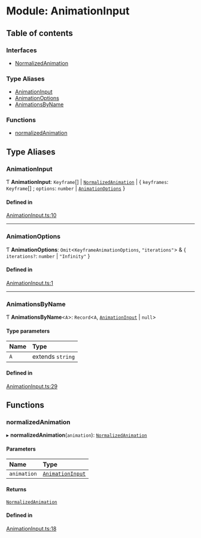 # Module: AnimationInput

## Table of contents

### Interfaces

- [NormalizedAnimation](../wiki/AnimationInput.NormalizedAnimation)

### Type Aliases

- [AnimationInput](../wiki/AnimationInput#animationinput)
- [AnimationOptions](../wiki/AnimationInput#animationoptions)
- [AnimationsByName](../wiki/AnimationInput#animationsbyname)

### Functions

- [normalizedAnimation](../wiki/AnimationInput#normalizedanimation)

## Type Aliases

### AnimationInput

Ƭ **AnimationInput**: `Keyframe`[] \| [`NormalizedAnimation`](../wiki/AnimationInput.NormalizedAnimation) \| { `keyframes`: `Keyframe`[] ; `options`: `number` \| [`AnimationOptions`](../wiki/AnimationInput#animationoptions)  }

#### Defined in

[AnimationInput.ts:10](https://github.com/tristanjohnson849/react-controlled-animations/blob/2b16b7f/src/AnimationInput.ts#L10)

___

### AnimationOptions

Ƭ **AnimationOptions**: `Omit`<`KeyframeAnimationOptions`, ``"iterations"``\> & { `iterations?`: `number` \| ``"Infinity"``  }

#### Defined in

[AnimationInput.ts:1](https://github.com/tristanjohnson849/react-controlled-animations/blob/2b16b7f/src/AnimationInput.ts#L1)

___

### AnimationsByName

Ƭ **AnimationsByName**<`A`\>: `Record`<`A`, [`AnimationInput`](../wiki/AnimationInput#animationinput) \| ``null``\>

#### Type parameters

| Name | Type |
| :------ | :------ |
| `A` | extends `string` |

#### Defined in

[AnimationInput.ts:29](https://github.com/tristanjohnson849/react-controlled-animations/blob/2b16b7f/src/AnimationInput.ts#L29)

## Functions

### normalizedAnimation

▸ **normalizedAnimation**(`animation`): [`NormalizedAnimation`](../wiki/AnimationInput.NormalizedAnimation)

#### Parameters

| Name | Type |
| :------ | :------ |
| `animation` | [`AnimationInput`](../wiki/AnimationInput#animationinput) |

#### Returns

[`NormalizedAnimation`](../wiki/AnimationInput.NormalizedAnimation)

#### Defined in

[AnimationInput.ts:18](https://github.com/tristanjohnson849/react-controlled-animations/blob/2b16b7f/src/AnimationInput.ts#L18)

